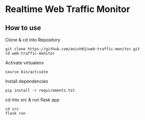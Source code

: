 # Realtime Web Traffic Monitor

## How to use

Clone & cd into Repository
```
git clone https://github.com/anish03/web-traffic-monitor.git
cd web-traffic-monitor
```

Activate virtualenv
```
source bin/activate
```

Install dependencies
```
pip install -r requirements.txt
```

cd into src & run flask app
```
cd src
flask run
```

